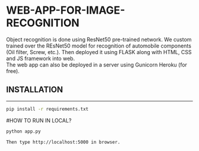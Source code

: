 # WEB-APP-FOR-IMAGE-RECOGNITION

Object recognition is done using ResNet50 pre-trained network. We custom trained over the REsNet50 model for recognition of automobile components (Oil filter, Screw, etc.). Then deployed it using FLASK along with HTML, CSS and JS framework into web. <br>
The web app can also be deployed in a server using Gunicorn Heroku (for free). <br>
<h2>INSTALLATION</h2><hr>

```sh
pip install -r requirements.txt
```
#HOW TO RUN IN LOCAL?
```sh
python app.py
```
```sh
Then type http://localhost:5000 in browser. 
```
